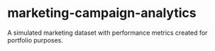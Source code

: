 # marketing-campaign-analytics
A simulated marketing dataset with performance metrics created for portfolio purposes.
